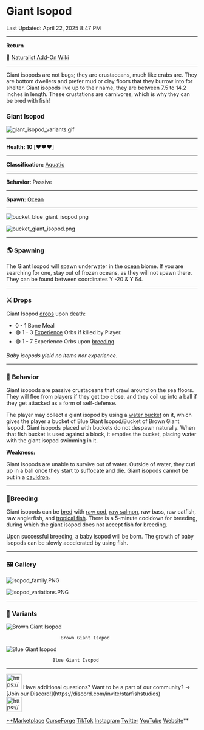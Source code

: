 # Giant Isopod

Last Updated: April 22, 2025 8:47 PM

---

**Return**

🐻 [Naturalist Add-On Wiki](https://www.notion.so/1a7a9a61c3f1800c8e32e893d6e7f430?pvs=21)

---

Giant isopods are not bugs; they are crustaceans, much like crabs are. They are bottom dwellers and prefer mud or clay floors that they burrow into for shelter. Giant isopods live up to their name, they are between 7.5 to 14.2 inches in length. These crustations are carnivores, which is why they can be bred with fish!

<aside>

### **Giant Isopod**

![giant_isopod_variants.gif](Giant%20Isopod%201dd816019a9f8142bd18c8a6543fbd45/giant_isopod_variants.gif)

---

**Health: 10** [♥️♥️♥️]

---

**Classification:** [Aquatic](https://minecraft.fandom.com/wiki/Aquatic)

---

**Behavior:** Passive

---

**Spawn:** [Ocean](https://minecraft.wiki/w/Ocean)

---

![bucket_blue_giant_isopod.png](Giant%20Isopod%201dd816019a9f8142bd18c8a6543fbd45/bucket_blue_giant_isopod.png)

![bucket_giant_isopod.png](Giant%20Isopod%201dd816019a9f8142bd18c8a6543fbd45/bucket_giant_isopod.png)

</aside>

---

### 🌎 Spawning

The Giant Isopod will spawn underwater in the [ocean](https://minecraft.wiki/w/Ocean) biome. If you are searching for one, stay out of frozen oceans, as they will not spawn there. They can be found between coordinates Y -20 & Y 64.

---

### ⚔️ Drops

Giant Isopod [drops](https://minecraft.fandom.com/wiki/Drops) upon death:

- 0 - 1 Bone Meal
- 🟢 1 - 3 [Experience](https://minecraft.fandom.com/wiki/Experience) Orbs if killed by Player.
- 🟢 1 - 7 Experience Orbs upon [breeding](https://minecraft.fandom.com/wiki/Breeding).

*Baby isopods yield no items nor experience.* 

---

### 🧠 Behavior

Giant isopods are passive crustaceans that crawl around on the sea floors. They will flee from players if they get too close, and they coil up into a ball if they get attacked as a form of self-defense. 

The player may collect a giant isopod by using a [water bucket](https://minecraft.fandom.com/wiki/Water_bucket) on it, which gives the player a bucket of Blue Giant Isopod/Bucket of Brown Giant Isopod.  Giant isopods placed with buckets do not despawn naturally. When that fish bucket is used against a block, it empties the bucket, placing water with the giant isopod swimming in it.

**Weakness:**

Giant isopods are unable to survive out of water. Outside of water, they curl up in a ball once they start to suffocate and die. Giant isopods cannot be put in a [cauldron](https://minecraft.fandom.com/wiki/Cauldron).

---

### 🥚Breeding

Giant isopods can be [bred](https://minecraft.fandom.com/wiki/Breeding) with [raw cod](https://minecraft.wiki/w/Raw_Cod), [raw salmon](https://minecraft.wiki/w/Raw_Salmon), raw bass, raw catfish, raw anglerfish, and [tropical fish](https://minecraft.fandom.com/wiki/Tropical_Fish). There is a 5-minute cooldown for breeding, during which the giant isopod does not accept fish for breeding.

Upon successful breeding, a baby isopod will be born. The growth of baby isopods can be slowly accelerated by using fish.

---

### 🖼️ Gallery

![isopod_family.PNG](Giant%20Isopod%201dd816019a9f8142bd18c8a6543fbd45/isopod_family.png)

![isopod_variations.PNG](Giant%20Isopod%201dd816019a9f8142bd18c8a6543fbd45/isopod_variations.png)

---

### 🎨 Variants

![                        Brown Giant Isopod](Giant%20Isopod%201dd816019a9f8142bd18c8a6543fbd45/giant_isopod.gif)

                        Brown Giant Isopod

![                     Blue Giant Isopod](Giant%20Isopod%201dd816019a9f8142bd18c8a6543fbd45/giant_isopod_blue.gif)

                     Blue Giant Isopod

---

<aside>
<img src="https://www.notion.so/icons/headset_red.svg" alt="https://www.notion.so/icons/headset_red.svg" width="40px" /> Have additional questions? Want to be a part of our community? → [Join our Discord!](https://discord.com/invite/starfishstudios)

</aside>

<aside>
<img src="https://www.notion.so/icons/star_red.svg" alt="https://www.notion.so/icons/star_red.svg" width="40px" />

[**Marketplace](https://www.minecraft.net/en-us/marketplace/creator?name=Starfish%20Studios)      [CurseForge](https://www.curseforge.com/members/starfish_studios/projects)      [TikTok](https://www.tiktok.com/@starfishstudios)      [Instagram](https://www.instagram.com/starfishstudiosinc/)      [Twitter](https://twitter.com/starfishstudios)      [YouTube](https://www.youtube.com/@starfishstudios)      [Website](https://starfish-studios.com/)**

</aside>